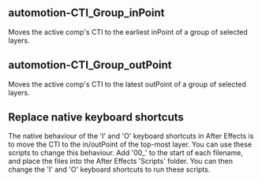 ## automotion-CTI_Group_inPoint

Moves the active comp's CTI to the earliest inPoint of a group of selected layers.


## automotion-CTI_Group_outPoint

Moves the active comp's CTI to the latest outPoint of a group of selected layers.


## Replace native keyboard shortcuts

The native behaviour of the 'I' and 'O' keyboard shortcuts in After Effects is to move the CTI to the in/outPoint of the top-most layer. You can use these scripts to change this behaviour. Add '00_' to the start of each filename, and place the files into the After Effects 'Scripts' folder. You can then change the 'I' and 'O' keyboard shortcuts to run these scripts.
